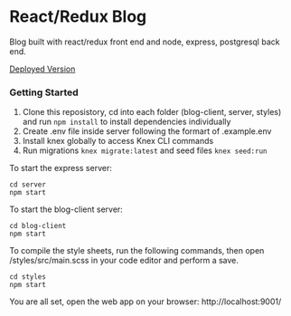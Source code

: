 # React/Redux Blog

Blog built with react/redux front end and node, express, postgresql back end.

[Deployed Version]()

### Getting Started

1) Clone this reposistory, cd into each folder (blog-client, server, styles) and run `npm install` to install dependencies individually 
2) Create .env file inside server following the formart of .example.env 
3) Install knex globally to access Knex CLI commands
4) Run migrations `knex migrate:latest` and seed files `knex seed:run`

To start the express server:
```
cd server
npm start
```

To start the blog-client server:
```
cd blog-client
npm start
```

To compile the style sheets, run the following commands, then open /styles/src/main.scss in your code editor and perform a save.

``` 
cd styles
npm start
```

You are all set, open the web app on your browser: http://localhost:9001/
